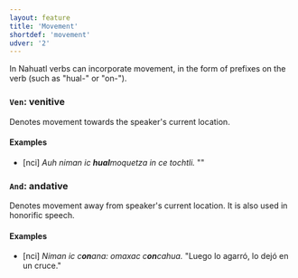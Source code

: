 ```yaml
---
layout: feature
title: 'Movement'
shortdef: 'movement'
udver: '2'
---
```


In Nahuatl verbs can incorporate movement, in the form of prefixes on the verb (such as "hual-" or "on-"). 

### <a name="Ven">`Ven`</a>: venitive

Denotes movement towards the speaker's current location.

#### Examples

* [nci] _Auh niman ic <b>hual</b>moquetza in ce tochtli._ ""

### <a name="And">`And`</a>: andative

Denotes movement away from speaker's current location. It is also used in honorific speech.

#### Examples

* [nci] _Niman ic c<b>on</b>ana: omaxac c<b>on</b>cahua._ "Luego lo agarró, lo dejó en un cruce."

<!-- Interlanguage links updated Po 6. listopadu 2023, 21:41:51 CET -->
